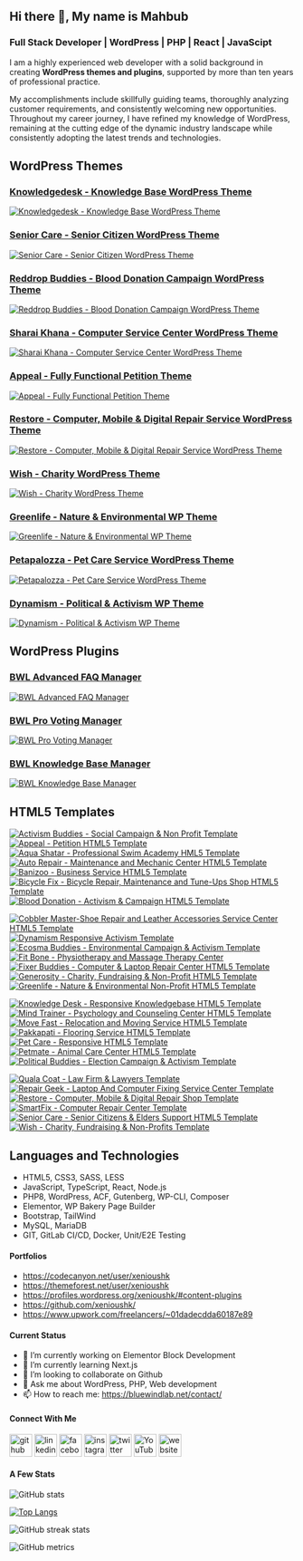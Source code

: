 ## Hi there 👋, My name is Mahbub

### Full Stack Developer | WordPress | PHP | React | JavaScipt

I am a highly experienced web developer with a solid background in creating <strong>WordPress themes and plugins</strong>, supported by more than ten years of professional practice.

<p>My accomplishments include skillfully guiding teams, thoroughly analyzing customer requirements, and consistently welcoming new opportunities. Throughout my career journey, I have refined my knowledge of WordPress, remaining at the cutting edge of the dynamic industry landscape while consistently adopting the latest trends and technologies.</p>

## WordPress Themes

### [Knowledgedesk - Knowledge Base WordPress Theme](https://1.envato.market/kdesk-wp)

[![Knowledgedesk - Knowledge Base WordPress Theme](https://xenioushk.github.io/bwl-static-assets/previews/themes/kdesk.jpg)](https://1.envato.market/kdesk-wp)

### [Senior Care - Senior Citizen WordPress Theme](https://1.envato.market/srcare-wp)

[![Senior Care - Senior Citizen WordPress Theme](https://xenioushk.github.io/bwl-static-assets/previews/themes/srcare.jpg)](https://1.envato.market/srcare-wp)

### [Reddrop Buddies - Blood Donation Campaign WordPress Theme](https://1.envato.market/rbuddies-wp)

[![Reddrop Buddies - Blood Donation Campaign WordPress Theme](https://xenioushk.github.io/bwl-static-assets/previews/themes/reddrop_buddies.jpg)](https://1.envato.market/rbuddies-wp)

### [Sharai Khana - Computer Service Center WordPress Theme](https://1.envato.market/skhana-wp)

[![Sharai Khana - Computer Service Center WordPress Theme](https://xenioushk.github.io/bwl-static-assets/previews/themes/sharai_khana.jpg)](https://1.envato.market/skhana-wp)

### [Appeal - Fully Functional Petition Theme](https://1.envato.market/appeal-wp)

[![Appeal - Fully Functional Petition Theme](https://xenioushk.github.io/bwl-static-assets/previews/themes/appeal.jpg)](https://1.envato.market/appeal-wp)

### [Restore - Computer, Mobile & Digital Repair Service WordPress Theme](https://1.envato.market/restore-wp)

[![Restore - Computer, Mobile & Digital Repair Service WordPress Theme](https://xenioushk.github.io/bwl-static-assets/previews/themes/restore.jpg)](https://1.envato.market/restore-wp)

### [Wish - Charity WordPress Theme](https://1.envato.market/wish-wp)

[![Wish - Charity WordPress Theme](https://xenioushk.github.io/bwl-static-assets/previews/themes/wish.jpg)](https://1.envato.market/wish-wp)

### [Greenlife - Nature & Environmental WP Theme](https://1.envato.market/greenlife-wp)

[![Greenlife - Nature & Environmental WP Theme](https://xenioushk.github.io/bwl-static-assets/previews/themes/greenlife.jpg)](https://1.envato.market/greenlife-wp)

### [Petapalozza - Pet Care Service WordPress Theme](https://1.envato.market/petapalozza-wp)

[![Petapalozza - Pet Care Service WordPress Theme](https://xenioushk.github.io/bwl-static-assets/previews/themes/petapalozza.jpg)](https://1.envato.market/petapalozza-wp)

### [Dynamism - Political & Activism WP Theme](https://1.envato.market/dynamism-wp)

[![Dynamism - Political & Activism WP Theme](https://xenioushk.github.io/bwl-static-assets/previews/themes/dynamism.jpg)](https://1.envato.market/dynamism-wp)

## WordPress Plugins

### [BWL Advanced FAQ Manager](https://1.envato.market/baf-wp)

[![BWL Advanced FAQ Manager](https://xenioushk.github.io/bwl-static-assets/previews/plugins/baf.jpg)](https://1.envato.market/baf-wp)

### [BWL Pro Voting Manager](https://1.envato.market/bpvm-wp)

[![BWL Pro Voting Manager](https://xenioushk.github.io/bwl-static-assets/previews/plugins/bpvm.jpg)](https://1.envato.market/bpvm-wp)

### [BWL Knowledge Base Manager](https://1.envato.market/bkbm-wp)

[![BWL Knowledge Base Manager](https://xenioushk.github.io/bwl-static-assets/previews/plugins/bkbm.jpg)](https://1.envato.market/bkbm-wp)

## HTML5 Templates

<!-- First Row-->

[![Activism Buddies - Social Campaign & Non Profit Template](https://xenioushk.github.io/bwl-static-assets/thumbs/templates/activism_buddies.jpg)](https://1.envato.market/activism-buddies-html5)
[![Appeal - Petition HTML5 Template](https://xenioushk.github.io/bwl-static-assets/thumbs/templates/appeal.jpg)](https://1.envato.market/appeal-html)
[![Aqua Shatar - Professional Swim Academy HML5 Template](https://xenioushk.github.io/bwl-static-assets/thumbs/templates/aqua_shatar.jpg)](https://1.envato.market/aqua-shatar-html)
[![Auto Repair - Maintenance and Mechanic Center HTML5 Template](https://xenioushk.github.io/bwl-static-assets/thumbs/templates/auto_repair_template.jpg)](https://1.envato.market/auto-repair-html)
[![Banizoo - Business Service HTML5 Template](https://xenioushk.github.io/bwl-static-assets/thumbs/templates/banizoo.jpg)](https://1.envato.market/banizoo-html)
[![Bicycle Fix - Bicycle Repair, Maintenance and Tune-Ups Shop HTML5 Template](https://xenioushk.github.io/bwl-static-assets/thumbs/templates/bicycle_fix_template.jpg)](https://1.envato.market/bicycle-fix-html5)
[![Blood Donation - Activism & Campaign HTML5 Template](https://xenioushk.github.io/bwl-static-assets/thumbs/templates/blood_donation_template.jpg)](https://1.envato.market/blood-donation-html5)

<!-- Second Row-->

[![Cobbler Master-Shoe Repair and Leather Accessories Service Center HTML5 Template](https://xenioushk.github.io/bwl-static-assets/thumbs/templates/cobbler_template.jpg)](https://1.envato.market/cobbler-master-html5)
[![Dynamism Responsive Activism Template](https://xenioushk.github.io/bwl-static-assets/thumbs/templates/dynamism.jpg)](https://1.envato.market/dynamism-html5)
[![Ecosma Buddies - Environmental Campaign & Activism Template](https://xenioushk.github.io/bwl-static-assets/thumbs/templates/ecosma_buddies.jpg)](https://1.envato.market/ecosma-buddies-html5)
[![Fit Bone - Physiotherapy and Massage Therapy Center](https://xenioushk.github.io/bwl-static-assets/thumbs/templates/fit_bone_template.jpg)](https://1.envato.market/fit-bone-html5)
[![Fixer Buddies - Computer & Laptop Repair Center HTML5 Template](https://xenioushk.github.io/bwl-static-assets/thumbs/templates/fixer_buddies.jpg)](https://1.envato.market/fixer-buddies-html5)
[![Generosity - Charity, Fundraising & Non-Profit HTML5 Template](https://xenioushk.github.io/bwl-static-assets/thumbs/templates/generosity_template.jpg)](https://1.envato.market/generosity-html5)
[![Greenlife - Nature & Environmental Non-Profit HTML5 Template](https://xenioushk.github.io/bwl-static-assets/thumbs/templates/greenlife_template.jpg)](https://1.envato.market/greenlife-html5)

<!-- Third Row-->

[![Knowledge Desk - Responsive Knowledgebase HTML5 Template](https://xenioushk.github.io/bwl-static-assets/thumbs/templates/kdesk_template.jpg)](https://1.envato.market/kdesk-html5)
[![Mind Trainer - Psychology and Counseling Center HTML5 Template](https://xenioushk.github.io/bwl-static-assets/thumbs/templates/mind_trainer_template.jpg)](https://1.envato.market/mind-trainer-html5)
[![Move Fast - Relocation and Moving Service HTML5 Template](https://xenioushk.github.io/bwl-static-assets/thumbs/templates/move_fast.jpg)](https://1.envato.market/move-fast-html5)
[![Pakkapati - Flooring Service HTML5 Template](https://xenioushk.github.io/bwl-static-assets/thumbs/templates/pakkapati.jpg)](https://1.envato.market/pakkapati-html5)
[![Pet Care - Responsive HTML5 Template](https://xenioushk.github.io/bwl-static-assets/thumbs/templates/pet_care.jpg)](https://1.envato.market/pet-care-html5)
[![Petmate - Animal Care Center HTML5 Template](https://xenioushk.github.io/bwl-static-assets/thumbs/templates/pet_mate_template.jpg)](https://1.envato.market/petmate-html5)
[![Political Buddies - Election Campaign & Activism Template](https://xenioushk.github.io/bwl-static-assets/thumbs/templates/political_buddies.jpg)](https://1.envato.market/political-buddies-html5)

<!-- Forth Row-->

[![Quala Coat - Law Firm & Lawyers Template](https://xenioushk.github.io/bwl-static-assets/thumbs/templates/quala_coat.jpg)](https://1.envato.market/quala-coat-html5)
[![Repair Geek - Laptop And Computer Fixing Service Center Template](https://xenioushk.github.io/bwl-static-assets/thumbs/templates/repair_geek_template.jpg)](https://1.envato.market/repair-geek-html)
[![Restore - Computer, Mobile & Digital Repair Shop Template](https://xenioushk.github.io/bwl-static-assets/thumbs/templates/restore.jpg)](https://1.envato.market/restore-html)
[![SmartFix - Computer Repair Center Template](https://xenioushk.github.io/bwl-static-assets/thumbs/templates/smart_fix.jpg)](https://1.envato.market/smart-fix-html)
[![Senior Care - Senior Citizens & Elders Support HTML5 Template](https://xenioushk.github.io/bwl-static-assets/thumbs/templates/srcare_template.jpg)](https://1.envato.market/senior-care-html)
[![Wish - Charity, Fundraising & Non-Profits Template](https://xenioushk.github.io/bwl-static-assets/thumbs/templates/wish.jpg)](https://1.envato.market/wish-html)

## Languages and Technologies

<ul>
<li>HTML5, CSS3, SASS, LESS</li>
<li>JavaScript, TypeScript, React, Node.js</li>
<li>PHP8, WordPress, ACF, Gutenberg, WP-CLI, Composer</li>
<li>Elementor, WP Bakery Page Builder</li>
<li>Bootstrap, TailWind</li>
<li>MySQL, MariaDB</li>
<li>GIT, GitLab CI/CD, Docker, Unit/E2E Testing</li>
</ul>

<h4>Portfolios</h4>

- https://codecanyon.net/user/xenioushk
- https://themeforest.net/user/xenioushk
- https://profiles.wordpress.org/xenioushk/#content-plugins
- https://github.com/xenioushk/
- https://www.upwork.com/freelancers/~01dadecdda60187e89

<h4>Current Status</h4>

- 🔭 I’m currently working on Elementor Block Development
- 🌱 I’m currently learning Next.js
- 👯 I’m looking to collaborate on Github
- 💬 Ask me about WordPress, PHP, Web development
- 📫 How to reach me: https://bluewindlab.net/contact/

<h4>Connect With Me</h4>

[<img src='https://cdn.jsdelivr.net/npm/simple-icons@3.0.1/icons/github.svg' alt='github' height='40'>](https://github.com/xenioushk) [<img src='https://cdn.jsdelivr.net/npm/simple-icons@3.0.1/icons/linkedin.svg' alt='linkedin' height='40'>](https://www.linkedin.com/in/hkhan-cse/) [<img src='https://cdn.jsdelivr.net/npm/simple-icons@3.0.1/icons/facebook.svg' alt='facebook' height='40'>](https://www.facebook.com/hkhan.cse) [<img src='https://cdn.jsdelivr.net/npm/simple-icons@3.0.1/icons/instagram.svg' alt='instagram' height='40'>](https://www.instagram.com/bluewindlab/) [<img src='https://cdn.jsdelivr.net/npm/simple-icons@3.0.1/icons/twitter.svg' alt='twitter' height='40'>](https://twitter.com/bluewindlab) [<img src='https://cdn.jsdelivr.net/npm/simple-icons@3.0.1/icons/youtube.svg' alt='YouTube' height='40'>](https://www.youtube.com/channel/bluewindlab) [<img src='https://cdn.jsdelivr.net/npm/simple-icons@3.0.1/icons/icloud.svg' alt='website' height='40'>](https://bluewindlab.net)

<h4>A Few Stats</h4>

![GitHub stats](https://github-readme-stats.vercel.app/api?username=xenioushk&show_icons=true&count_private=true)

[![Top Langs](https://github-readme-stats.vercel.app/api/top-langs/?username=xenioushk)](https://github.com/anuraghazra/github-readme-stats)

![GitHub streak stats](https://streak-stats.demolab.com/?user=xenioushk)

![GitHub metrics](https://metrics.lecoq.io/xenioushk)
